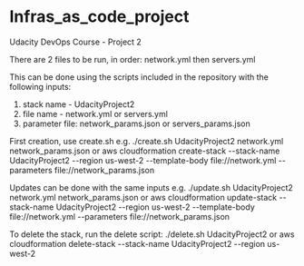 # Infras_as_code_project
Udacity DevOps Course - Project 2

There are 2 files to be run, in order: network.yml then servers.yml

This can be done using the scripts included in the repository with the following inputs:
1. stack name - UdacityProject2
2. file name - network.yml or servers.yml
3. parameter file: network_params.json or servers_params.json

First creation, use create.sh
e.g. ./create.sh UdacityProject2 network.yml network_params.json
or 
aws cloudformation create-stack --stack-name UdacityProject2 --region us-west-2 --template-body file://network.yml --parameters file://network_params.json

Updates can be done with the same inputs
e.g. ./update.sh UdacityProject2 network.yml network_params.json
or 
aws cloudformation update-stack --stack-name UdacityProject2 --region us-west-2 --template-body file://network.yml --parameters file://network_params.json

To delete the stack, run the delete script:
./delete.sh UdacityProject2
or
aws cloudformation delete-stack --stack-name UdacityProject2 --region us-west-2
